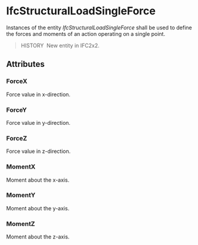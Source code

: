 # IfcStructuralLoadSingleForce

Instances of the entity _IfcStructuralLoadSingleForce_ shall be used to define the forces and moments of an action operating on a single point.

> HISTORY&nbsp; New entity in IFC2x2.

## Attributes

### ForceX
Force value in x-direction.

### ForceY
Force value in y-direction.

### ForceZ
Force value in z-direction.

### MomentX
Moment about the x-axis.

### MomentY
Moment about the y-axis.

### MomentZ
Moment about the z-axis.
